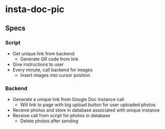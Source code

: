 # insta-doc-pic

## Specs

### Script

- Get unique link from backend
  - Generate QR code from link
- Give instructions to user
- Every minute, call backend for images
  - Insert images into cursor position

### Backend
- Generate a unique link from Google Doc instance call
  - Will link to page with big upload button for user uploaded photos
- Receive photos and store in database associated with unique instance
- Receive call from script for photos in database
  - Delete photos after sending
